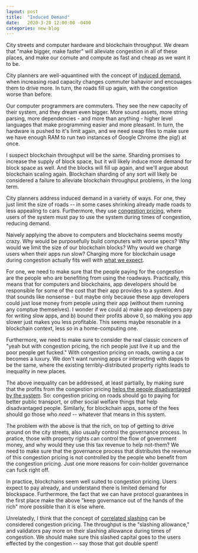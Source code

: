 ```yaml
---
layout: post
title:  "Induced Demand"
date:   2020-3-20 12:00:00 -0400
categories: new-blog
---
```


City streets and computer hardware and blockchain throughput. We dream that "make bigger, make faster" will alleviate congestion in all of these places, and make our comute and compute as fast and cheap as we want it to be. 

City planners are well-aquantined with the concept of [induced demand](https://www.citylab.com/transportation/2018/09/citylab-university-induced-demand/569455/), when increasing road capacity changes commuter bahavior and encouages them to drive more. In turn, the roads fill up again, with the congestion worse than before. 

Our computer programmers are commuters. They see the new capacity of their system, and they dream even bigger. More sound assets, more string parsing, more dependencies - and more than anything - higher level languages that make programming easier and more pleasant. In turn, the hardware is pushed to it's limit again, and we need swap files to make sure we have enough RAM to run two instances of Google Chrome (the pig!) at once.

I suspect blockchain throughput will be the same. Sharding promises to increase the supply of block space, but it will likely induce more demand for block space as well. And the blocks will fill up again, and we'll argue about blockchain scaling again. Blockchain sharding of any sort will likely be considered a failure to alleviate blockchain throughput problems, in the long term. 

City planners address induced demand in a variety of ways. For one, they just limit the size of roads -- in some cases shrinking already made roads to less appealing to cars. Furthermore, they use [congestion pricing](https://en.wikipedia.org/wiki/Congestion_pricing), where users of the system must pay to use the system during times of congestion, reducing demand. 

Naively applying the above to computers and blockchains seems mostly crazy. Why would be purposefully build computers with worse specs? Why would we limit the size of our blockchain blocks? Why would we charge users when their apps run slow? Charging more for blockchain usage during congestion actually fits well with [what we expect](https://bitinfocharts.com/comparison/bitcoin-transactionfees.html).

For one, we need to make sure that the people paying for the congestion are the people who are benefiting from using the roadways. Practically, this means that for computers and blockchains, app developers should be responsible for some of the cost that their app provides to a system. And that sounds like nonsense - but maybe only because these app developers could just lose money from people using their app (without them running any comptue themselves). I wonder if we could a) make app developers pay for writing slow apps, and b) bound their profits above 0, so making you app slower just makes you less profitable. This seems maybe resonable in a blockchain context, less so in a home-computing one. 

Furthermore, we need to make sure to consider the real classic concern of "yeah but with congestion pricing, the rich people just live it up and the poor people get fucked." With congestion pricing on roads, owning a car becomes a luxury. We don't want running apps or interacting with dapps to be the same, where the existing terribly-distributed property rights leads to inequality in new places.

The above inequality can be addressed, at least partially, by making sure that the profits from the congestion pricing [helps the people disadvantaged by the system](https://barnabemonnot.com/thesis.pdf). So: congestion pricing on roads should go to paying for better public transport, or other social welfare things that help disadvantaged people. Similarly, for blockchain apps, some of the fees should go those who _need_ -- whatever that means in this system.

The problem with the above is that the rich, on top of getting to drive around on the city streets, also usually control the governance process. In pratice, those with property rights can control the flow of government money, and why would they use this tax revenue to help not-them? We need to make sure that the governance process that distributes the revenue of this congestion pricing is not controlled by the people who benefit from the congestion pricing. Just one more reasons for coin-holder governance can fuck right off. 

In practice, blockchains seem well suited to congestion pricing. Users expect to pay already, and understand there is limited demand for blockspace. Furthermore, the fact that we can have protocol guarantees in the first place make the above "keep governance out of the hands of the rich" more possible than it is else where. 

Unrelatedly, I think that the concept of [correlated slashing](https://forum.cosmos.network/t/research-slashing-incentives-for-validator-decentralization/1835) can be considered congestion pricing. The throughput is the "slashing allowance," and validators pay more on their slashing allowance during times of congestion. We should make sure this slashed capital goes to the users effected by the congestion -- say those that got double spent! 